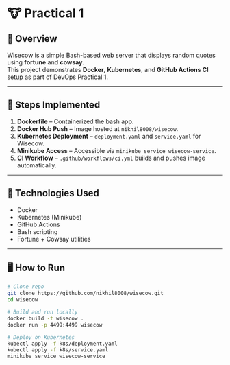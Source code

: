 # 🐮 Practical 1

## 📘 Overview
Wisecow is a simple Bash-based web server that displays random quotes using **fortune** and **cowsay**.  
This project demonstrates **Docker**, **Kubernetes**, and **GitHub Actions CI** setup as part of DevOps Practical 1.

---

## 🚀 Steps Implemented
1. **Dockerfile** – Containerized the bash app.
2. **Docker Hub Push** – Image hosted at `nikhil8008/wisecow`.
3. **Kubernetes Deployment** – `deployment.yaml` and `service.yaml` for Wisecow.
4. **Minikube Access** – Accessible via `minikube service wisecow-service`.
5. **CI Workflow** – `.github/workflows/ci.yml` builds and pushes image automatically.

---

## 🧠 Technologies Used
- Docker
- Kubernetes (Minikube)
- GitHub Actions
- Bash scripting
- Fortune + Cowsay utilities

---

## 🖥️ How to Run
```bash
# Clone repo
git clone https://github.com/nikhil8008/wisecow.git
cd wisecow

# Build and run locally
docker build -t wisecow .
docker run -p 4499:4499 wisecow

# Deploy on Kubernetes
kubectl apply -f k8s/deployment.yaml
kubectl apply -f k8s/service.yaml
minikube service wisecow-service

